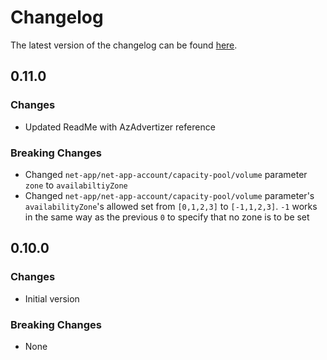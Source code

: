 # Changelog

The latest version of the changelog can be found [here](https://github.com/Azure/bicep-registry-modules/blob/main/avm/res/net-app/net-app-account/CHANGELOG.md).

## 0.11.0

### Changes

- Updated ReadMe with AzAdvertizer reference

### Breaking Changes

- Changed `net-app/net-app-account/capacity-pool/volume` parameter `zone` to `availabiltiyZone`
- Changed `net-app/net-app-account/capacity-pool/volume` parameter's `availabilityZone`'s allowed set from `[0,1,2,3]` to `[-1,1,2,3]`. `-1` works in the same way as the previous `0` to specify that no zone is to be set

## 0.10.0

### Changes

- Initial version

### Breaking Changes

- None
